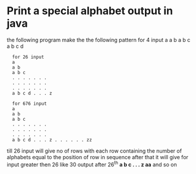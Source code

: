 # Print a special alphabet output in java 
the following program make the the following pattern
      for 4 input
      a
      a b
      a b c
      a b c d
      
      for 26 input
      a
      a b
      a b c
      . . . . . . . 
      . . . . . . .
      . . . . . . .
      a b c d . . . z
      
      for 676 input
      a 
      a b
      a b c
      . . . . . . . 
      . . . . . . .
      . . . . . . .
      a b c d . . . z . . . . . . zz
      
 till 26 input will give no of rows with each row containing the number of alphabets equal to the position of row in sequence
 after that it will give for input greater then 26 like 30 output after 26<sup>th</sup> **a b c . . . z aa** and so on
